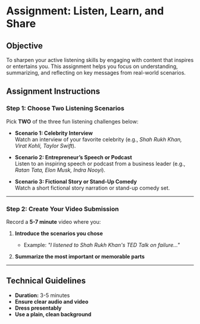 # **Assignment: Listen, Learn, and Share**

## **Objective**
To sharpen your active listening skills by engaging with content that inspires or entertains you. This assignment helps you focus on understanding, summarizing, and reflecting on key messages from real-world scenarios.

## **Assignment Instructions**

### **Step 1: Choose Two Listening Scenarios**  
Pick **TWO** of the three fun listening challenges below:

- **Scenario 1: Celebrity Interview**  
  Watch an interview of your favorite celebrity (e.g., *Shah Rukh Khan, Virat Kohli, Taylor Swift*).  

- **Scenario 2: Entrepreneur’s Speech or Podcast**  
  Listen to an inspiring speech or podcast from a business leader (e.g., *Ratan Tata, Elon Musk, Indra Nooyi*).  

- **Scenario 3: Fictional Story or Stand-Up Comedy**  
  Watch a short fictional story narration or stand-up comedy set.  

---

### **Step 2: Create Your Video Submission**  
Record a **5-7 minute** video where you:  

1. **Introduce the scenarios you chose**  
   - Example: *"I listened to Shah Rukh Khan's TED Talk on failure..."*  

2. **Summarize the most important or memorable parts**  

---

## **Technical Guidelines**  
- **Duration:** 3-5 minutes  
- **Ensure clear audio and video**  
- **Dress presentably**  
- **Use a plain, clean background**  
